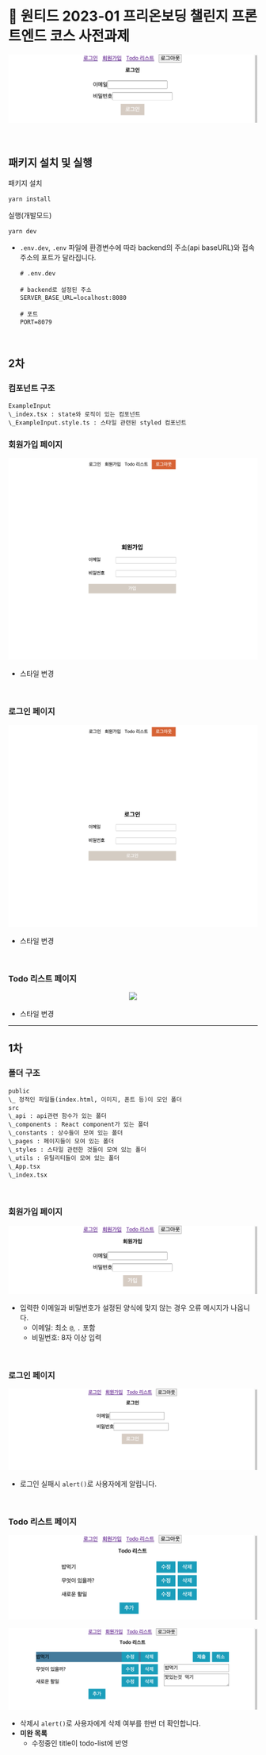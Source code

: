 # 🚀 원티드 2023-01 프리온보딩 챌린지 프론트엔드 코스 사전과제

<p align="center">
  <img src="./readmeDes/wanted-pre-onboarding-challenge-fe.png" />
</p>

<br/>

## 패키지 설치 및 실행

패키지 설치

```cmd
yarn install
```

실행(개발모드)

```cmd
yarn dev
```

- `.env.dev`, `.env` 파일에 환경변수에 따라 backend의 주소(api baseURL)와 접속주소의 포트가 달라집니다.
  
  ```.env
  # .env.dev
  
  # backend로 설정된 주소
  SERVER_BASE_URL=localhost:8080

  # 포트
  PORT=8079
  ```

<br/>

## 2차

### 컴포넌트 구조

```txt
ExampleInput
\_index.tsx : state와 로직이 있는 컴포넌트
\_ExampleInput.style.ts : 스타일 관련된 styled 컴포넌트
```

### 회원가입 페이지

<p align="center">
  <img src="./readmeDes/2차_회원가입.png" />
</p>

- 스타일 변경

<br/>

### 로그인 페이지

<p align="center">
  <img src="./readmeDes/2차_로그인.png" />
</p>

- 스타일 변경

<br/>

### Todo 리스트 페이지

<p align="center">
  <img src="./readmeDes/2차_todo.png" />
</p>

- 스타일 변경

---

## 1차

### 폴더 구조

```txt
public
\_ 정적인 파일들(index.html, 이미지, 폰트 등)이 모인 폴더
src
\_api : api관련 함수가 있는 폴더
\_components : React component가 있는 폴더
\_constants : 상수들이 모여 있는 폴더
\_pages : 페이지들이 모여 있는 폴더
\_styles : 스타일 관련한 것들이 모여 있는 폴더
\_utils : 유틸리티들이 모여 있는 폴더
\_App.tsx
\_index.tsx
```

<br/>

### 회원가입 페이지

<p align="center">
  <img src="./readmeDes/가입.png" />
</p>


- 입력한 이메일과 비밀번호가 설정된 양식에 맞지 않는 경우 오류 메시지가 나옵니다.
  - 이메일: 최소 `@`, `.` 포함
  - 비밀번호: 8자 이상 입력

<br/>

### 로그인 페이지

<p align="center">
  <img src="./readmeDes/login.png" />
</p>

- 로그인 실패시 `alert()`로 사용자에게 알립니다.

<br/>

### Todo 리스트 페이지

<p align="center">
  <img src="./readmeDes/todo-list.png" />
</p>

<p align="center">
  <img src="./readmeDes/todo-detail.png" />
</p>

- 삭제시 `alert()`로 사용자에게 삭제 여부를 한번 더 확인합니다.
- **미완 목록**
  - 수정중인 title이 todo-list에 반영
